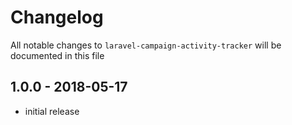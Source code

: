 # Changelog

All notable changes to `laravel-campaign-activity-tracker` will be documented in this file

## 1.0.0 - 2018-05-17

- initial release